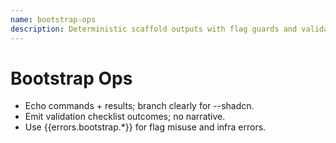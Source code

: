 ```yaml
---
name: bootstrap-ops
description: Deterministic scaffold outputs with flag guards and validations
---
```


# Bootstrap Ops

- Echo commands + results; branch clearly for --shadcn.
- Emit validation checklist outcomes; no narrative.
- Use {{errors.bootstrap.*}} for flag misuse and infra errors.


